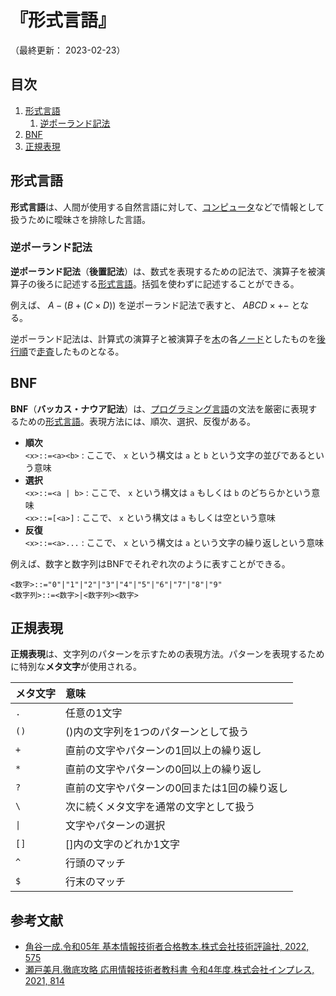 # 『形式言語』

（最終更新： 2023-02-23）


## 目次

1. [形式言語](#形式言語-1)
	1. [逆ポーランド記法](#逆ポーランド記法)
1. [BNF](#BNF)
1. [正規表現](#正規表現)


## 形式言語

**形式言語**は、人間が使用する自然言語に対して、[コンピュータ](../../../../computer/_/chapters/basic_knowledge_of_computer.md#コンピュータ)などで情報として扱うために曖昧さを排除した言語。

### 逆ポーランド記法

**逆ポーランド記法**（**後置記法**）は、数式を表現するための記法で、演算子を被演算子の後ろに記述する[形式言語](#形式言語-1)。括弧を使わずに記述することができる。

例えば、 $A - (B + (C \times D))$ を逆ポーランド記法で表すと、 $ABCD \times +-$ となる。

逆ポーランド記法は、計算式の演算子と被演算子を[木](../../../applied_mathematics/_/chapters/graph_theory.md#木)の各[ノード](../../../applied_mathematics/_/chapters/graph_theory.md#グラフ)としたものを[後行順](../../../applied_mathematics/_/chapters/graph_theory.md#深さ優先探索)で[走査](../../../applied_mathematics/_/chapters/graph_theory.md#走査)したものとなる。


## BNF

**BNF**（**バッカス・ナウア記法**）は、[プログラミング言語](../../../../programming/_/chapters/basic_knowledge_of_programming.md#プログラミング言語)の文法を厳密に表現するための[形式言語](#形式言語-1)。表現方法には、順次、選択、反復がある。

- **順次**<br> `<x>::=<a><b>` : ここで、 `x` という構文は `a` と `b` という文字の並びであるという意味
- **選択**<br> `<x>::=<a | b>` : ここで、 `x` という構文は `a` もしくは `b` のどちらかという意味<br> `<x>::=[<a>]` : ここで、 `x` という構文は `a` もしくは空という意味
- **反復**<br> `<x>::=<a>...` : ここで、 `x` という構文は `a` という文字の繰り返しという意味

例えば、数字と数字列はBNFでそれぞれ次のように表すことができる。

```ebnf
<数字>::="0"|"1"|"2"|"3"|"4"|"5"|"6"|"7"|"8"|"9"
<数字列>::=<数字>|<数字列><数字>
```


## 正規表現

**正規表現**は、文字列のパターンを示すための表現方法。パターンを表現するために特別な**メタ文字**が使用される。

| メタ文字 | 意味                                         |
| -------- | :------------------------------------------- |
| `.`      | 任意の1文字                                  |
| `()`     | ()内の文字列を1つのパターンとして扱う        |
| `+`      | 直前の文字やパターンの1回以上の繰り返し      |
| `*`      | 直前の文字やパターンの0回以上の繰り返し      |
| `?`      | 直前の文字やパターンの0回または1回の繰り返し |
| `\`      | 次に続くメタ文字を通常の文字として扱う       |
| `\|`     | 文字やパターンの選択                         |
| `[]`     | []内の文字のどれか1文字                      |
| `^`      | 行頭のマッチ                                 |
| `$`      | 行末のマッチ                                 |


## 参考文献

- [角谷一成.令和05年 基本情報技術者合格教本.株式会社技術評論社, 2022, 575](https://gihyo.jp/book/2022/978-4-297-13164-7)
- [瀬戸美月.徹底攻略 応用情報技術者教科書 令和4年度.株式会社インプレス, 2021, 814](https://book.impress.co.jp/books/1121101057)
